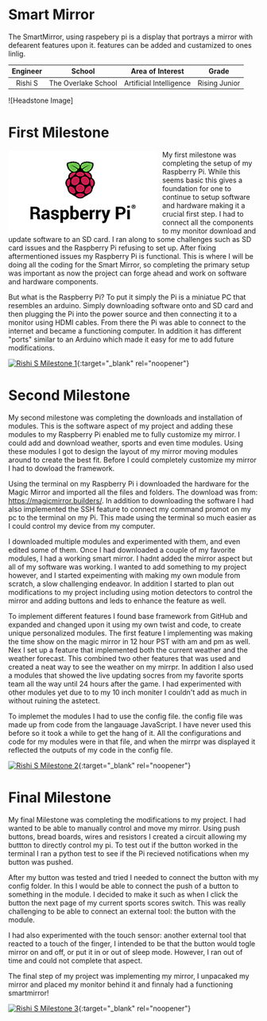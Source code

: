 ﻿# Smart Mirror
The SmartMirror, using raspebery pi is a display that portrays a mirror with defearent features upon it. features can be added and custamized to ones linlig.

| **Engineer**| **School** | **Area of Interest** | **Grade** |
|:--:|:--:|:--:|:--:|
| Rishi S | The Overlake School | Artificial Intelligence | Rising Junior |


![Headstone Image]
# First Milestone
  

<HTML>

 <img src="Images/raspberry Pi.png" width=300 align=left style="float:left; padding-right:10px"> 
  
My first milestone was completing the setup of my Raspberry Pi. While this seems basic this gives a foundation for one to continue to setup software and hardware making it a crucial first step. I had to connect all the components to my monitor download and update software to an SD card. I ran along to some challenges such as SD card issues and the Raspberry Pi refusing to set up. After fixing aftermentioned issues my Raspberry Pi is functional. This is where I will be doing all the coding for the Smart Mirror, so completing the primary setup was important as now the project can forge ahead and work on software and hardware components.
  
But what is the Raspberry Pi? To put it simply the Pi is a miniatue PC that resembles an arduino. Simply downloading software onto and SD card and then plugging the Pi into the power source and then connecting it to a monitor using HDMI cables. From there the Pi was able to connect to the internet and became a functioning computer. In addition it has different "ports" similar to an Arduino which made it easy for me to add future modifications.

  
</HTML>


[![Rishi S Milestone 1](https://res.cloudinary.com/marcomontalbano/image/upload/v1627914301/video_to_markdown/images/youtube--m_xaRimipMA-c05b58ac6eb4c4700831b2b3070cd403.jpg)](https://youtu.be/m_xaRimipMA "Rishi S Milestone 1"){:target="_blank" rel="noopener"}
  
# Second Milestone
 My second milestone was completing the downloads and installation of modules. This is the software aspect of my project and adding these modules to my Raspberry Pi enabled me to fully customize my mirror. I could add and download weather, sports and even time modules. Using these modules I got to design the layout of my mirror moving modules around to create the best fit. Before I could completely customize my mirror I had to dowload the framework. 
 
 Using the terminal on my Raspberry Pi i downloaded the hardware for the Magic Mirror and imported all the files and folders. The download was from: https://magicmirror.builders/. In addition to downloading the software I had also implemented the SSH feature to connect my command promot on my pc to the terminal on my Pi. This made using the terminal so much easier as I could control my device from my computer.
  
I downloaded multiple modules and experimented with them, and even edited some of them. Once I had downloaded a couple of my favorite modules, I had a working smart mirror. I hadnt added the mirror aspect but all of my software was working. I wanted to add something to my project however, and I started expeimenting with making my own module from scratch, a slow challenging endeavor. In addition I started to plan out modifications to my project including using motion detectors to control the mirror and adding buttons and leds to enhance the feature as well.

To implement different features I found base framework from GitHub and expanded and changed upon it using my own twist and code, to create unique personalized modules. The first feature I implementing was making the time show on the magic mirror in 12 hour PST with am and pm as well. Nex I set up a feature that implemented both the current weather and the weather forecast. This combined two other features that was used and created a neat way to see the weather on my mirrpr. In addition I also used a modules that showed the live updating socres from my favorite sports team all the way until 24 hours after the game. I had experimented with other modules yet due to to my 10 inch moniter I couldn't add  as much in without ruining the astetect. 

To implemet the modules I had to use the config file. the config file was made up from code from the langauage JavaScript. I have never used this before so it took a while to get the hang of it. All the configurations and code for my modules were in that file, and when the mirrpr was displayed it reflected the outputs of my code in the config file.
</HTML>


[![Rishi S Milestone 2](https://res.cloudinary.com/marcomontalbano/image/upload/v1627914301/video_to_markdown/images/youtube--m_xaRimipMA-c05b58ac6eb4c4700831b2b3070cd403.jpg)](https://youtu.be/zEvley5kcnc"){:target="_blank" rel="noopener"}
  # Final Milestone
 
My final Milestone was completing the modifications to my project. I had wanted to be able to manually control and move my mirror. Using push buttons, bread boards, wires and resistors I created a circuit allowing my buttton to directly control my pi. To test out if the button worked in the terminal I ran a python test to see if the Pi recieved notifications when my button was pushed.

After my button was tested and tried I needed to connect the button with my config folder. In this I would be able to connect the push of a button to something in the module. I decided to make it such as when I click the button the next page of my current sports scores switch. This was really challenging to be able to connect an external tool: the button with the module. 

I had also experimented with the touch sensor: another external tool that reacted to a touch of the finger, I intended to be that the button would togle mirror on and off, or put it in or out of sleep mode. However, I ran out of time and could not complete that aspect.

The final step of my project was implementing my mirror, I unpacaked my mirror and placed my monitor behind it and finnaly had a functioning smartmirror!


[![Rishi S Milestone 3](https://res.cloudinary.com/marcomontalbano/image/upload/v1627914301/video_to_markdown/images/youtube--m_xaRimipMA-c05b58ac6eb4c4700831b2b3070cd403.jpg)](https://youtu.be/QvMukE7loQE"){:target="_blank" rel="noopener"}




